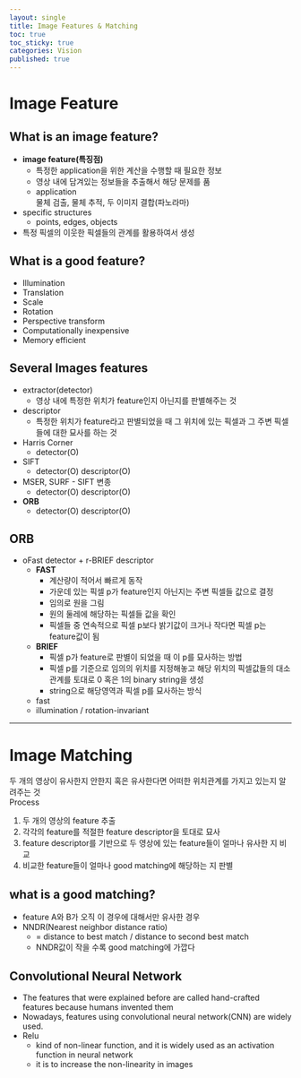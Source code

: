 ```yaml
---
layout: single
title: Image Features & Matching
toc: true
toc_sticky: true
categories: Vision
published: true
---
```


# Image Feature

## What is an image feature?
* **image feature(특징점)**<br/>
   * 특정한 application을 위한 계산을 수행할 때 필요한 정보
   * 영상 내에 담겨있는 정보들을 추출해서 해당 문제를 품
   * application<br/>물체 검출, 물체 추적, 두 이미지 결합(파노라마)
* specific structures
   * points, edges, objects
* 특정 픽셀의 이웃한 픽셀들의 관계를 활용하여서 생성

## What is a good feature?
* Illumination
* Translation
* Scale
* Rotation
* Perspective transform
* Computationally inexpensive
* Memory efficient

## Several Images features
* extractor(detector)
  * 영상 내에 특정한 위치가 feature인지 아닌지를 판별해주는 것
* descriptor
  * 특정한 위치가 feature라고 판별되었을 때 그 위치에 있는 픽셀과 그 주변 픽셀들에 대한 묘사를 하는 것
* Harris Corner 
  * detector(O)
* SIFT 
  * detector(O) descriptor(O)
* MSER, SURF - SIFT 변종 
  * detector(O) descriptor(O)
* **ORB**
  * detector(O) descriptor(O)

## ORB
* oFast detector + r-BRIEF descriptor
    * **FAST**
        * 계산량이 적어서 빠르게 동작
        * 가운데 있는 픽셀 p가 feature인지 아닌지는 주변 픽셀들 값으로 결정
        * 임의로 원을 그림 
        * 원의 둘레에 해당하는 픽셀들 값을 확인
        * 픽셀들 중 연속적으로 픽셀 p보다 밝기값이 크거나 작다면 픽셀 p는 feature값이 됨
    * **BRIEF**
        * 픽셀 p가 feature로 판별이 되었을 때 이 p를 묘사하는 방법
        * 픽셀 p를 기준으로 임의의 위치를 지정해놓고 해당 위치의 픽셀값들의 대소관계를 토대로 0 혹은 1의 binary string을 생성
        * string으로 해당영역과 픽셀 p를 묘사하는 방식
    * fast 
    * illumination / rotation-invariant

------------

# Image Matching
두 개의 영상이 유사한지 안한지 혹은 유사한다면 어떠한 위치관계를 가지고 있는지 알려주는 것<br/>
Process
1.  두 개의 영상의 feature 추출
2. 각각의 feature를 적절한 feature descriptor을 토대로 묘사
3. feature descriptor를 기반으로 두 영상에 있는 feature들이 얼마나 유사한 지 비교
4. 비교한 feature들이 얼마나 good matching에 해당하는 지 판별

## what is a good matching?
* feature A와 B가 오직 이 경우에 대해서만 유사한 경우
* NNDR(Nearest neighbor distance ratio)
    * = distance to best match / distance to second best match
    * NNDR값이 작을 수록 good matching에 가깝다

## Convolutional Neural Network
* The features that were explained before are called hand-crafted features because humans invented them
* Nowadays, features using convolutional neural network(CNN) are widely used.
* Relu
    * kind of non-linear function, and it is widely used as an activation function in neural network
    * it is to increase the non-linearity in images
